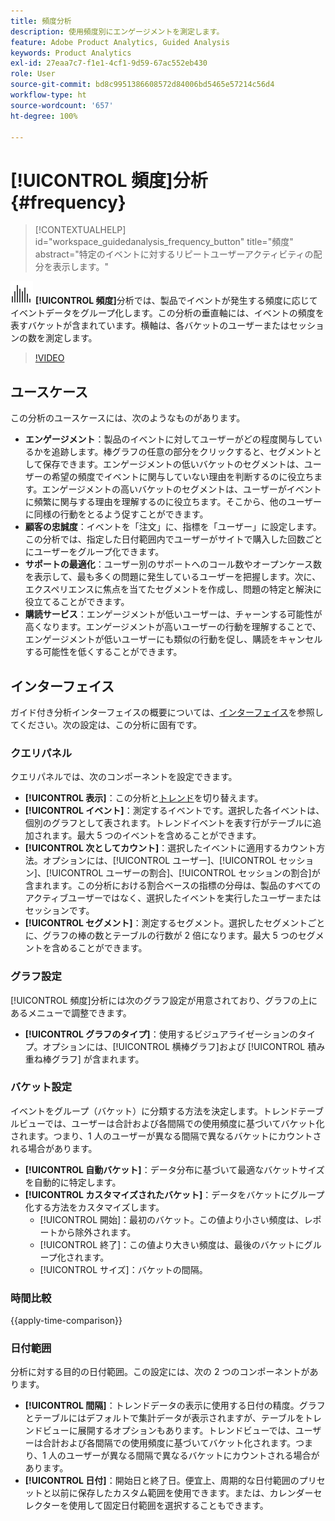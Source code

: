 ```yaml
---
title: 頻度分析
description: 使用頻度別にエンゲージメントを測定します。
feature: Adobe Product Analytics, Guided Analysis
keywords: Product Analytics
exl-id: 27eaa7c7-f1e1-4cf1-9d59-67ac552eb430
role: User
source-git-commit: bd8c9951386608572d84006bd5465e57214c56d4
workflow-type: ht
source-wordcount: '657'
ht-degree: 100%

---
```


# [!UICONTROL 頻度]分析 {#frequency}

<!-- markdownlint-disable MD034 -->

>[!CONTEXTUALHELP]
>id="workspace_guidedanalysis_frequency_button"
>title="頻度"
>abstract="特定のイベントに対するリピートユーザーアクティビティの配分を表示します。"

<!-- markdownlint-enable MD034 -->

![頻度](/help/assets/icons/Histogram.svg) **[!UICONTROL 頻度]**&#x200B;分析では、製品でイベントが発生する頻度に応じてイベントデータをグループ化します。この分析の垂直軸には、イベントの頻度を表すバケットが含まれています。横軸は、各バケットのユーザーまたはセッションの数を測定します。

>[!VIDEO](https://video.tv.adobe.com/v/3435803/?quality=12&learn=on&captions=jpn)

## ユースケース

この分析のユースケースには、次のようなものがあります。

* **エンゲージメント**：製品のイベントに対してユーザーがどの程度関与しているかを追跡します。棒グラフの任意の部分をクリックすると、セグメントとして保存できます。エンゲージメントの低いバケットのセグメントは、ユーザーの希望の頻度でイベントに関与していない理由を判断するのに役立ちます。エンゲージメントの高いバケットのセグメントは、ユーザーがイベントに頻繁に関与する理由を理解するのに役立ちます。そこから、他のユーザーに同様の行動をとるよう促すことができます。
* **顧客の忠誠度**：イベントを「注文」に、指標を「ユーザー」に設定します。この分析では、指定した日付範囲内でユーザーがサイトで購入した回数ごとにユーザーをグループ化できます。
* **サポートの最適化**：ユーザー別のサポートへのコール数やオープンケース数を表示して、最も多くの問題に発生しているユーザーを把握します。次に、エクスペリエンスに焦点を当てたセグメントを作成し、問題の特定と解決に役立てることができます。
* **購読サービス**：エンゲージメントが低いユーザーは、チャーンする可能性が高くなります。エンゲージメントが高いユーザーの行動を理解することで、エンゲージメントが低いユーザーにも類似の行動を促し、購読をキャンセルする可能性を低くすることができます。

## インターフェイス

ガイド付き分析インターフェイスの概要については、[インターフェイス](../overview.md#interface)を参照してください。次の設定は、この分析に固有です。

### クエリパネル

クエリパネルでは、次のコンポーネントを設定できます。

* **[!UICONTROL 表示]**：この分析と[トレンド](trends.md)を切り替えます。
* **[!UICONTROL イベント]**：測定するイベントです。選択した各イベントは、個別のグラフとして表されます。トレンドイベントを表す行がテーブルに追加されます。最大 5 つのイベントを含めることができます。
* **[!UICONTROL 次としてカウント]**：選択したイベントに適用するカウント方法。オプションには、[!UICONTROL ユーザー]、[!UICONTROL セッション]、[!UICONTROL ユーザーの割合]、[!UICONTROL セッションの割合]が含まれます。この分析における割合ベースの指標の分母は、製品のすべてのアクティブユーザーではなく、選択したイベントを実行したユーザーまたはセッションです。
* **[!UICONTROL セグメント]**：測定するセグメント。選択したセグメントごとに、グラフの棒の数とテーブルの行数が 2 倍になります。最大 5 つのセグメントを含めることができます。

### グラフ設定

[!UICONTROL 頻度]分析には次のグラフ設定が用意されており、グラフの上にあるメニューで調整できます。

* **[!UICONTROL グラフのタイプ]**：使用するビジュアライゼーションのタイプ。オプションには、[!UICONTROL 横棒グラフ]および [!UICONTROL 積み重ね棒グラフ] が含まれます。

### バケット設定

イベントをグループ（バケット）に分類する方法を決定します。トレンドテーブルビューでは、ユーザーは合計および各間隔での使用頻度に基づいてバケット化されます。つまり、1 人のユーザーが異なる間隔で異なるバケットにカウントされる場合があります。

* **[!UICONTROL 自動バケット]**：データ分布に基づいて最適なバケットサイズを自動的に特定します。
* **[!UICONTROL カスタマイズされたバケット]**：データをバケットにグループ化する方法をカスタマイズします。
   * [!UICONTROL 開始]：最初のバケット。この値より小さい頻度は、レポートから除外されます。
   * [!UICONTROL 終了]：この値より大きい頻度は、最後のバケットにグループ化されます。
   * [!UICONTROL サイズ]：バケットの間隔。

### 時間比較

{{apply-time-comparison}}

### 日付範囲

分析に対する目的の日付範囲。この設定には、次の 2 つのコンポーネントがあります。

* **[!UICONTROL 間隔]**：トレンドデータの表示に使用する日付の精度。グラフとテーブルにはデフォルトで集計データが表示されますが、テーブルをトレンドビューに展開するオプションもあります。トレンドビューでは、ユーザーは合計および各間隔での使用頻度に基づいてバケット化されます。つまり、1 人のユーザーが異なる間隔で異なるバケットにカウントされる場合があります。
* **[!UICONTROL 日付]**：開始日と終了日。便宜上、周期的な日付範囲のプリセットと以前に保存したカスタム範囲を使用できます。または、カレンダーセレクターを使用して固定日付範囲を選択することもできます。


<!--
## Example

See below foran example of the analysis.

![Frequency](../assets/frequency.png)

-->
